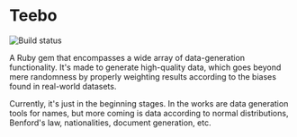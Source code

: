 Teebo
=====

![Build status](https://travis-ci.org/russtaylor/teebo.svg?branch=master)

A Ruby gem that encompasses a wide array of data-generation functionality. It's
made to generate high-quality data, which goes beyond mere randomness by
properly weighting results according to the biases found in real-world datasets.

Currently, it's just in the beginning stages. In the works are data generation
tools for names, but more coming is data according to normal distributions,
Benford's law, nationalities, document generation, etc.
